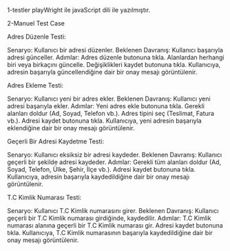 1-testler playWright ile javaScript dili ile yazılmıştır.

2-Manuel Test Case

Adres Düzenle Testi:

Senaryo: Kullanıcı bir adresi düzenler.
Beklenen Davranış: Kullanıcı başarıyla adresi günceller.
Adımlar:
Adres düzenle butonuna tıkla.
Alanlardan herhangi biri veya birkaçını güncelle.
Değişiklikleri kaydet butonuna tıkla.
Kullanıcıya, adresin başarıyla güncellendiğine dair bir onay mesajı görüntülenir.

Adres Ekleme Testi:

Senaryo: Kullanıcı yeni bir adres ekler.
Beklenen Davranış: Kullanıcı yeni adresi başarıyla ekler.
Adımlar:
Yeni adres ekle butonuna tıkla.
Gerekli alanları doldur (Ad, Soyad, Telefon vb.).
Adres tipini seç (Teslimat, Fatura vb.).
Adresi kaydet butonuna tıkla.
Kullanıcıya, yeni adresin başarıyla eklendiğine dair bir onay mesajı görüntülenir.

Geçerli Bir Adresi Kaydetme Testi:

Senaryo: Kullanıcı eksiksiz bir adresi kaydeder.
Beklenen Davranış: Kullanıcı geçerli bir şekilde adresi kaydeder.
Adımlar:
Gerekli tüm alanları doldur (Ad, Soyad, Telefon, Ülke, Şehir, İlçe vb.).
Adresi kaydet butonuna tıkla.
Kullanıcıya, adresin başarıyla kaydedildiğine dair bir onay mesajı görüntülenir.

T.C Kimlik Numarası Testi:

Senaryo: Kullanıcı T.C Kimlik numarasını girer.
Beklenen Davranış: Kullanıcı geçerli bir T.C Kimlik numarası girdiğinde, kaydedilir.
Adımlar:
T.C Kimlik numarası alanına geçerli bir T.C Kimlik numarası gir.
Adresi kaydet butonuna tıkla.
Kullanıcıya, T.C Kimlik numarasının başarıyla kaydedildiğine dair bir onay mesajı görüntülenir.
